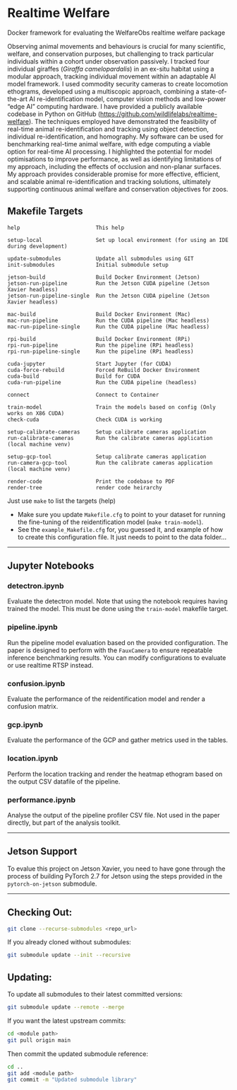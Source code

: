 # Realtime Welfare

Docker framework for evaluating the WelfareObs realtime welfare package

Observing animal movements and behaviours is crucial for many scientific, welfare, and conservation purposes, but challenging to track particular individuals within a cohort under observation passively. I tracked four individual giraffes (_Giraffa camelopardalis_) in an ex-situ habitat using a modular approach, tracking individual movement within an adaptable AI model framework. I used commodity security cameras to create locomotion ethograms, developed using a multiscopic approach, combining a state-of-the-art AI re-identification model, computer vision methods and low-power “edge AI” computing hardware. I have provided a publicly available codebase in Python on GitHub (https://github.com/wildlifelabs/realtime-welfare). The techniques employed have demonstrated the feasibility of real-time animal re-identification and tracking using object detection, individual re-identification, and homography. My software can be used for benchmarking real-time animal welfare, with edge computing a viable option for real-time AI processing. I highlighted the potential for model optimisations to improve performance, as well as identifying limitations of my approach, including the effects of occlusion and non-planar surfaces. My approach provides considerable promise for more effective, efficient, and scalable animal re-identification and tracking solutions, ultimately supporting continuous animal welfare and conservation objectives for zoos.


## Makefile Targets
```
help                        This help

setup-local                 Set up local environment (for using an IDE during development)

update-submodules           Update all submodules using GIT
init-submodules             Initial submodule setup

jetson-build                Build Docker Environment (Jetson)
jetson-run-pipeline         Run the Jetson CUDA pipeline (Jetson Xavier headless)
jetson-run-pipeline-single  Run the Jetson CUDA pipeline (Jetson Xavier headless)

mac-build                   Build Docker Environment (Mac)
mac-run-pipeline            Run the CUDA pipeline (Mac headless)
mac-run-pipeline-single     Run the CUDA pipeline (Mac headless)

rpi-build                   Build Docker Environment (RPi)
rpi-run-pipeline            Run the pipeline (RPi headless)
rpi-run-pipeline-single     Run the pipeline (RPi headless)

cuda-jupyter                Start Jupyter (for CUDA)
cuda-force-rebuild          Forced ReBuild Docker Environment
cuda-build                  Build for CUDA
cuda-run-pipeline           Run the CUDA pipeline (headless)

connect                     Connect to Container

train-model                 Train the models based on config (Only works on X86 CUDA)
check-cuda                  Check CUDA is working

setup-calibrate-cameras     Setup calibrate cameras application
run-calibrate-cameras       Run the calibrate cameras application (local machine venv)

setup-gcp-tool              Setup calibrate cameras application
run-camera-gcp-tool         Run the calibrate cameras application (local machine venv)

render-code                 Print the codebase to PDF
render-tree                 render code heirarchy

```

Just use `make` to list the targets (help)

* Make sure you update `Makefile.cfg` to point to your dataset for running the fine-tuning of the reidentification model (`make train-model`).
* See the `example_Makefile.cfg` for, you guessed it, and example of how to create this configuration file. It just needs to point to the data folder...

---

## Jupyter Notebooks



### detectron.ipynb
Evaluate the detectron model. Note that using the notebook requires having trained the model. This must be done using the `train-model` makefile target. 


### pipeline.ipynb
Run the pipeline model evaluation based on the provided configuration. The paper is designed to perform with the `FauxCamera` to ensure repeatable inference benchmarking results. You can modify configurations to evaluate or use realtime RTSP instead.


### confusion.ipynb  
Evaluate the performance of the reidentification model and render a confusion matrix. 


### gcp.ipynb  
Evaluate the performance of the GCP and gather metrics used in the tables.


### location.ipynb  
Perform the location tracking and render the heatmap ethogram based on the output CSV datafile of the pipeline.


### performance.ipynb
Analyse the output of the pipeline profiler CSV file. Not used in the paper directly, but part of the analysis toolkit.


---

## Jetson Support
To evalue this project on Jetson Xavier, you need to have gone through the process of building PyTorch 2.7 for Jetson using the steps provided in the `pytorch-on-jetson` submodule. 

---

## Checking Out:

```bash
git clone --recurse-submodules <repo_url>
```

If you already cloned without submodules:

```bash
git submodule update --init --recursive
```


## Updating:

To update all submodules to their latest committed versions:

```bash
git submodule update --remote --merge
```

If you want the latest upstream commits:

```bash
cd <module path>
git pull origin main
```

Then commit the updated submodule reference:

```bash
cd ..
git add <module path>
git commit -m "Updated submodule library"
```

